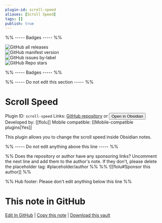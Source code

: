 ```yaml
---
plugin-id: scroll-speed
aliases: [Scroll Speed]
tags: []
publish: true
---
```


%% ----- Badges ----- %%

![GitHub all releases](https://img.shields.io/github/downloads/flolu/obsidian-scroll-speed/total?color=573E7A&logo=github&style=for-the-badge)  
![GitHub manifest version](https://img.shields.io/github/manifest-json/v/flolu/obsidian-scroll-speed?color=573E7A&logo=github&style=for-the-badge)  
![GitHub issues by-label](https://img.shields.io/github/issues/flolu/obsidian-scroll-speed/help%20wanted?color=573E7A&logo=github&style=for-the-badge)  
![GitHub Repo stars](https://img.shields.io/github/stars/flolu/obsidian-scroll-speed?color=573E7A&logo=github&style=for-the-badge)

%% ----- Badges ----- %%

%% ----- Do not edit this section ----- %%

# Scroll Speed

Plugin ID: `scroll-speed`
Links: [GitHub repository](https://github.com/flolu/obsidian-scroll-speed) or [<button id=HH>Open in Obsidian</button>](obsidian://show-plugin?id=scroll-speed)
Developed by: [[flolu]]
Mobile compatible: [[Mobile-compatible plugins|Yes]]

This plugin allows you to change the scroll speed inside Obsidian notes.

%% ----- Do not edit anything above this line ----- %%

%% Does the repository or author have any sponsoring links? Uncomment the next line and add them to the author's note. If they don't, please delete the placeholder tag: #placeholder/author %%
%% ![[flolu#Sponsor this author]] %%

%% Hub footer: Please don't edit anything below this line %%

# This note in GitHub

<span class="git-footer">[Edit In GitHub](https://github.dev/obsidian-community/obsidian-hub/blob/main/02%20-%20Community%20Expansions/02.05%20All%20Community%20Expansions/Plugins/scroll-speed.md "git-hub-edit-note") | [Copy this note](https://raw.githubusercontent.com/obsidian-community/obsidian-hub/main/02%20-%20Community%20Expansions/02.05%20All%20Community%20Expansions/Plugins/scroll-speed.md "git-hub-copy-note") | [Download this vault](https://github.com/obsidian-community/obsidian-hub/archive/refs/heads/main.zip "git-hub-download-vault") </span>
